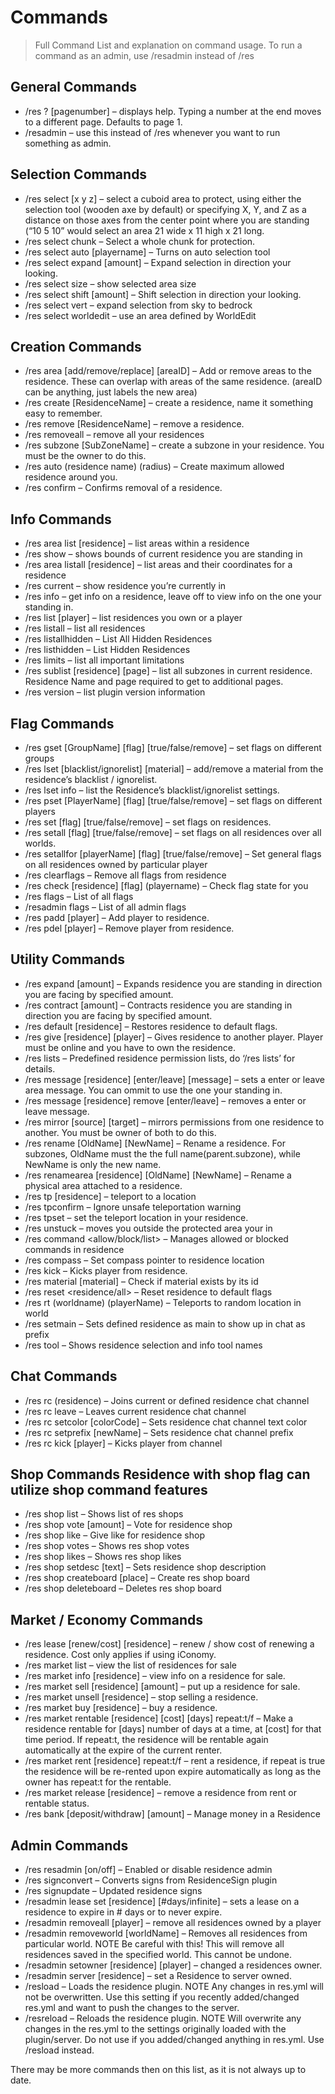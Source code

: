 # Commands

> Full Command List and explanation on command usage. To run a command as an admin, use /resadmin instead of /res

## General Commands

*    /res ? [pagenumber] – displays help. Typing a number at the end moves to a different page. Defaults to page 1.
*    /resadmin – use this instead of /res whenever you want to run something as admin.

## Selection Commands

*    /res select [x y z] – select a cuboid area to protect, using either the selection tool (wooden axe by default) or specifying X, Y, and Z as a distance on those axes from the center point where you are standing (“10 5 10” would select an area 21 wide x 11 high x 21 long.
*    /res select chunk – Select a whole chunk for protection.
*    /res select auto [playername] – Turns on auto selection tool
*    /res select expand [amount] – Expand selection in direction your looking.
*    /res select size – show selected area size
*    /res select shift [amount] – Shift selection in direction your looking.
*    /res select vert – expand selection from sky to bedrock
*    /res select worldedit – use an area defined by WorldEdit

## Creation Commands

*    /res area [add/remove/replace] [areaID] – Add or remove areas to the residence. These can overlap with areas of the same residence. (areaID can be anything, just labels the new area)
*    /res create [ResidenceName] – create a residence, name it something easy to remember.
*    /res remove [ResidenceName] – remove a residence.
*    /res removeall – remove all your residences
*    /res subzone [SubZoneName] – create a subzone in your residence. You must be the owner to do this.
*    /res auto (residence name) (radius) – Create maximum allowed residence around you.
*    /res confirm – Confirms removal of a residence.

## Info Commands

*    /res area list [residence] – list areas within a residence
*    /res show – shows bounds of current residence you are standing in
*    /res area listall [residence] – list areas and their coordinates for a residence
*    /res current – show residence you’re currently in
*    /res info – get info on a residence, leave off to view info on the one your standing in.
*    /res list [player] – list residences you own or a player
*    /res listall – list all residences
*    /res listallhidden – List All Hidden Residences
*    /res listhidden – List Hidden Residences
*    /res limits – list all important limitations
*    /res sublist [residence] [page] – list all subzones in current residence. Residence Name and page required to get to additional pages.
*    /res version – list plugin version information

## Flag Commands

*    /res gset [GroupName] [flag] [true/false/remove] – set flags on different groups
*    /res lset [blacklist/ignorelist] [material] – add/remove a material from the residence’s blacklist / ignorelist.
*    /res lset info – list the Residence’s blacklist/ignorelist settings.
*    /res pset [PlayerName] [flag] [true/false/remove] – set flags on different players
*    /res set [flag] [true/false/remove] – set flags on residences.
*    /res setall [flag] [true/false/remove] – set flags on all residences over all worlds.
*    /res setallfor [playerName] [flag] [true/false/remove] – Set general flags on all residences owned by particular player
*    /res clearflags – Remove all flags from residence
*    /res check [residence] [flag] (playername) – Check flag state for you
*    /res flags – List of all flags
*    /resadmin flags – List of all admin flags
*    /res padd [player] – Add player to residence.
*    /res pdel [player] – Remove player from residence.

## Utility Commands

*    /res expand [amount] – Expands residence you are standing in direction you are facing by specified amount.
*    /res contract [amount] – Contracts residence you are standing in direction you are facing by specified amount.
*    /res default [residence] – Restores residence to default flags.
*    /res give [residence] [player] – Gives residence to another player. Player must be online and you have to own the residence.
*    /res lists – Predefined residence permission lists, do ‘/res lists’ for details.
*    /res message [residence] [enter/leave] [message] – sets a enter or leave area message. You can ommit to use the one your standing in.
*    /res message [residence] remove [enter/leave] – removes a enter or leave message.
*    /res mirror [source] [target] – mirrors permissions from one residence to another. You must be owner of both to do this.
*    /res rename [OldName] [NewName] – Rename a residence. For subzones, OldName must the the full name(parent.subzone), while NewName is only the new name.
*    /res renamearea [residence] [OldName] [NewName] – Rename a physical area attached to a residence.
*    /res tp [residence] – teleport to a location
*    /res tpconfirm – Ignore unsafe teleportation warning
*    /res tpset – set the teleport location in your residence.
*    /res unstuck – moves you outside the protected area your in
*    /res command <allow/block/list> – Manages allowed or blocked commands in residence
*    /res compass – Set compass pointer to residence location
*    /res kick – Kicks player from residence.
*    /res material [material] – Check if material exists by its id
*    /res reset <residence/all> – Reset residence to default flags
*    /res rt (worldname) (playerName) – Teleports to random location in world
*    /res setmain – Sets defined residence as main to show up in chat as prefix
*    /res tool – Shows residence selection and info tool names

## Chat Commands

*    /res rc (residence) – Joins current or defined residence chat channel
*    /res rc leave – Leaves current residence chat channel
*    /res rc setcolor [colorCode] – Sets residence chat channel text color
*    /res rc setprefix [newName] – Sets residence chat channel prefix
*    /res rc kick [player] – Kicks player from channel

## Shop Commands Residence with shop flag can utilize shop command features

*    /res shop list – Shows list of res shops
*    /res shop vote [amount] – Vote for residence shop
*    /res shop like – Give like for residence shop
*    /res shop votes – Shows res shop votes
*    /res shop likes – Shows res shop likes
*    /res shop setdesc [text] – Sets residence shop description
*    /res shop createboard [place] – Create res shop board
*    /res shop deleteboard – Deletes res shop board

## Market / Economy Commands

*    /res lease [renew/cost] [residence] – renew / show cost of renewing a residence. Cost only applies if using iConomy.
*    /res market list – view the list of residences for sale
*    /res market info [residence] – view info on a residence for sale.
*    /res market sell [residence] [amount] – put up a residence for sale.
*    /res market unsell [residence] – stop selling a residence.
*    /res market buy [residence] – buy a residence.
*    /res market rentable [residence] [cost] [days] repeat:t/f – Make a residence rentable for [days] number of days at a time, at [cost] for that time period. If repeat:t, the residence will be rentable again automatically at the expire of the current renter.
*    /res market rent [residence] repeat:t/f – rent a residence, if repeat is true the residence will be re-rented upon expire automatically as long as the owner has repeat:t for the rentable.
*    /res market release [residence] – remove a residence from rent or rentable status.
*    /res bank [deposit/withdraw] [amount] – Manage money in a Residence

## Admin Commands

*    /res resadmin [on/off] – Enabled or disable residence admin
*    /res signconvert – Converts signs from ResidenceSign plugin
*    /res signupdate – Updated residence signs
*    /resadmin lease set [residence] [#days/infinite] – sets a lease on a residence to expire in # days or to never expire.
*    /resadmin removeall [player] – remove all residences owned by a player
*    /resadmin removeworld [worldName] – Removes all residences from particular world. NOTE Be careful with this! This will remove all residences saved in the specified world. This cannot be undone.
*    /resadmin setowner [residence] [player] – changed a residences owner.
*    /resadmin server [residence] – set a Residence to server owned.
*    /resload – Loads the residence plugin. NOTE Any changes in res.yml will not be overwritten. Use this setting if you recently added/changed res.yml and want to push the changes to the server.
*    /resreload – Reloads the residence plugin. NOTE Will overwrite any changes in the res.yml to the settings originally loaded with the plugin/server. Do not use if you added/changed anything in res.yml. Use /resload instead.

There may be more commands then on this list, as it is not always up to date.
